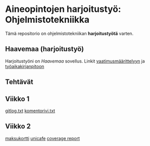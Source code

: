 # Aineopintojen harjoitustyö: Ohjelmistotekniikka
Tämä repositorio on ohjelmistotekniikan **harjoitustyötä** varten.

## Haavemaa (harjoitustyö)
Harjoitustyöni on *Haavemaa* sovellus. Linkit [vaatimusmäärittelyyn](https://github.com/aadnw/ot-harjoitustyo/blob/master/dokumentaatio/vaatimusmaarittely.md) ja [työaikakirjanpitoon](https://github.com/aadnw/ot-harjoitustyo/blob/master/dokumentaatio/tyoaikakirjanpito.md)

## Tehtävät
## Viikko 1
[gitlog.txt](https://github.com/aadnw/ot-harjoitustyo/blob/master/laskarit/viikko1/gitlog.txt)
[komentorivi.txt](https://github.com/aadnw/ot-harjoitustyo/blob/master/laskarit/viikko1/komentorivi.txt)

## Viikko 2
[maksukortti](https://github.com/aadnw/ot-harjoitustyo/tree/master/laskarit/viikko2/maksukortti/src)
[unicafe](https://github.com/aadnw/ot-harjoitustyo/tree/master/laskarit/viikko2/unicafe)
[coverage report](https://github.com/aadnw/ot-harjoitustyo/blob/master/laskarit/viikko2/coverage_report.png)
